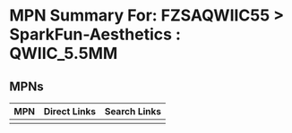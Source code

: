 



# MPN Summary For: FZSAQWIIC55 > SparkFun-Aesthetics : QWIIC_5.5MM

## MPNs
  

|MPN|Direct Links|Search Links|
| :--- | :--- | :--- |
||||
